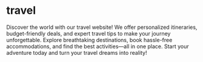 # travel
Discover the world with our travel website! We offer personalized itineraries, budget-friendly deals, and expert travel tips to make your journey unforgettable. Explore breathtaking destinations, book hassle-free accommodations, and find the best activities—all in one place. Start your adventure today and turn your travel dreams into reality!
